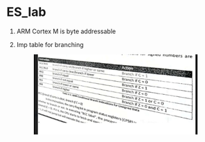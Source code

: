 # ES_lab

1. ARM Cortex M is byte addressable

2. Imp table for branching

<p align="center">
  <img src="./images/WhatsApp Image 2020-05-31 at 8.18.52 PM.jpeg" width=75% height=75% />
</p>
